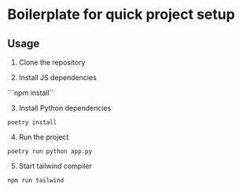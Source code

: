 # Boilerplate for quick project setup

## Usage

1. Clone the repository

2. Install JS dependencies

```npm install``

3. Install Python dependencies

```poetry install```

4. Run the project 

```poetry run python app.py```

5. Start tailwind compiler

```npm run tailwind```

